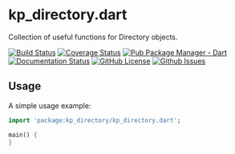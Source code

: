 # kp_directory.dart

Collection of useful functions for Directory objects.

<a href="https://travis-ci.org/kasperpeulen/kp_directory.dart"><img src="https://travis-ci.org/kasperpeulen/kp_directory.dart.svg?branch=master" alt="Build Status" /></a>
<a href="https://coveralls.io/github/kasperpeulen/kp_directory.dart?branch=master"><img src="https://coveralls.io/repos/kasperpeulen/kp_directory.dart/badge.svg?branch=master&amp;service=github" alt="Coverage Status" /></a>
<a href="https://pub.dartlang.org/packages/kp_directory"><img src="https://img.shields.io/pub/v/kp_directory.svg" alt="Pub Package Manager - Dart" /></a>
<a href="https://www.dartdocs.org/documentation/kp_directory/latest/index.html"><img src="https://img.shields.io/badge/dartdocs-latest-blue.svg" alt="Documentation Status" /></a>
<a href="https://github.com/kasperpeulen/kp_directory.dart/blob/master/LICENSE"><img src="https://img.shields.io/badge/license-MIT-blue.svg" alt="GitHub License" /></a>
<a href="https://github.com/kasperpeulen/kp_directory.dart/issues"><img src="https://img.shields.io/github/issues/kasperpeulen/kp_directory.dart.svg" alt="Github Issues" /></a>

## Usage

A simple usage example:

```dart
import 'package:kp_directory/kp_directory.dart';

main() {
}
```